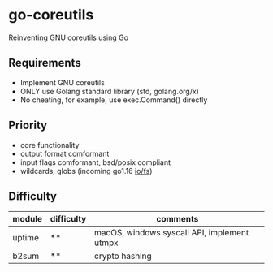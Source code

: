 # go-coreutils
Reinventing GNU coreutils using Go

## Requirements
- Implement GNU coreutils
- ONLY use Golang standard library (std, golang.org/x)
- No cheating, for example, use exec.Command() directly

## Priority
- core functionality
- output format comformant
- input flags comformant, bsd/posix compliant
- wildcards, globs (incoming go1.16 [io/fs](https://tip.golang.org/doc/go1.16#fs))

## Difficulty

|module | difficulty | comments |
|-------|------------|----------|
|uptime | ** | macOS, windows syscall API, implement utmpx |
|b2sum| ** | crypto hashing|
